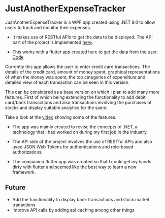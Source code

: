 # JustAnotherExpenseTracker

JustAnotherExpenseTracker is a WPF app created using .NET 8.0 to allow users to track and monitor their expenses. 

* It makes use of RESTful APIs to get the data to be displayed. The API part of the project is implemented [here](https://github.com/leoJ424/ExpenseTrackerWebAPI_Mk2). 

* This works with a flutter app created here to get the data from the user. [Code](https://github.com/leoJ424/Flutter_JustAnotherExpenseTracker)

Currently this app allows the user to enter credit card transactions. The details of the credit card, amount of money spent, graphical representations of when the money was spent, the top categories of expenditure and detailed view of each transaction can be seen in this version. 

This can be considered as a base version on which I plan to add many more features. First of which being extending the functionality to add debit card/bank transactions and also transactions involving the purchases of stocks and display suitable analytics for the same.

Take a look at the [video](https://drive.google.com/file/d/1ksRjRKZD9lmJK9bU0dWTErtpzg5X1KGD/view?usp=sharing) showing some of the features.



* The app was mainly created to revise the concepts of .NET, a technology that I had worked on during my first job in the industry.

* The API side of the project involves the use of RESTful APIs and also used JSON Web Tokens for authentications and role-based authorizations.

* The companion flutter app was created so that I could get my hands dirty with flutter and seemed like the best way to learn a new framework.

## Future
* Add the functionality to display bank transactions and stock market tranactions
* Improve API calls by  adding api caching among other things
